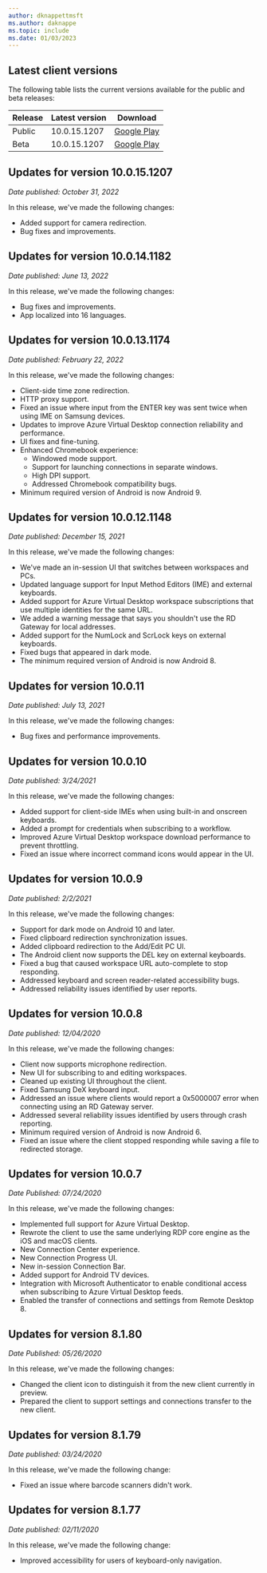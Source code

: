 ```yaml
---
author: dknappettmsft
ms.author: daknappe
ms.topic: include
ms.date: 01/03/2023
---
```


## Latest client versions

The following table lists the current versions available for the public and beta releases:

| Release | Latest version | Download |
|---------|----------------|----------|
| Public  | 10.0.15.1207   | [Google Play](https://play.google.com/store/apps/details?id=com.microsoft.rdc.androidx) |
| Beta    | 10.0.15.1207   | [Google Play](https://play.google.com/apps/testing/com.microsoft.rdc.androidx) |

## Updates for version 10.0.15.1207

*Date published: October 31, 2022*

In this release, we've made the following changes:

- Added support for camera redirection.
- Bug fixes and improvements.

## Updates for version 10.0.14.1182

*Date published: June 13, 2022*

In this release, we've made the following changes:

- Bug fixes and improvements.
- App localized into 16 languages.

## Updates for version 10.0.13.1174

*Date published: February 22, 2022*

In this release, we've made the following changes:

- Client-side time zone redirection.
- HTTP proxy support.
- Fixed an issue where input from the ENTER key was sent twice when using IME on Samsung devices.
- Updates to improve Azure Virtual Desktop connection reliability and performance.
- UI fixes and fine-tuning.
- Enhanced Chromebook experience:
  - Windowed mode support.
  - Support for launching connections in separate windows.
  - ​High DPI support.
  - Addressed Chromebook compatibility bugs.
- Minimum required version of Android is now Android 9.

## Updates for version 10.0.12.1148

*Date published: December 15, 2021*

In this release, we've made the following changes:

- We've made an in-session UI that switches between workspaces and PCs.
- Updated language support for Input Method Editors (IME) and external keyboards.
- Added support for Azure Virtual Desktop workspace subscriptions that use multiple identities for the same URL.
- We added a warning message that says you shouldn't use the RD Gateway for local addresses.
- Added support for the NumLock and ScrLock keys on external keyboards.
- Fixed bugs that appeared in dark mode.
- The minimum required version of Android is now Android 8.

## Updates for version 10.0.11

*Date published: July 13, 2021*

In this release, we've made the following changes:

- Bug fixes and performance improvements.

## Updates for version 10.0.10

*Date published: 3/24/2021*

In this release, we've made the following changes:

- Added support for client-side IMEs when using built-in and onscreen keyboards.
- Added a prompt for credentials when subscribing to a workflow.
- Improved Azure Virtual Desktop workspace download performance to prevent throttling.
- Fixed an issue where incorrect command icons would appear in the UI.

## Updates for version 10.0.9

*Date published: 2/2/2021*

In this release, we've made the following changes:

- Support for dark mode on Android 10 and later.
- Fixed clipboard redirection synchronization issues.
- Added clipboard redirection to the Add/Edit PC UI.
- The Android client now supports the DEL key on external keyboards.
- Fixed a bug that caused workspace URL auto-complete to stop responding.
- Addressed keyboard and screen reader-related accessibility bugs.
- Addressed reliability issues identified by user reports.

## Updates for version 10.0.8

*Date published: 12/04/2020*

In this release, we've made the following changes:

- Client now supports microphone redirection.
- New UI for subscribing to and editing workspaces.
- Cleaned up existing UI throughout the client.
- Fixed Samsung DeX keyboard input.
- Addressed an issue where clients would report a 0x5000007 error when connecting using an RD Gateway server.
- Addressed several reliability issues identified by users through crash reporting.
- Minimum required version of Android is now Android 6.
- Fixed an issue where the client stopped responding while saving a file to redirected storage.

## Updates for version 10.0.7

*Date Published: 07/24/2020*

In this release, we've made the following changes:

- Implemented full support for Azure Virtual Desktop.
- Rewrote the client to use the same underlying RDP core engine as the iOS and macOS clients.
- New Connection Center experience.
- New Connection Progress UI.
- New in-session Connection Bar.
- Added support for Android TV devices.
- Integration with Microsoft Authenticator to enable conditional access when subscribing to Azure Virtual Desktop feeds.
- Enabled the transfer of connections and settings from Remote Desktop 8.

## Updates for version 8.1.80

*Date Published: 05/26/2020*

In this release, we've made the following changes:

- Changed the client icon to distinguish it from the new client currently in preview.
- Prepared the client to support settings and connections transfer to the new client.

## Updates for version 8.1.79

*Date published: 03/24/2020*

In this release, we've made the following change:

- Fixed an issue where barcode scanners didn't work.

## Updates for version 8.1.77

*Date published: 02/11/2020*

In this release, we've made the following change:

- Improved accessibility for users of keyboard-only navigation.
